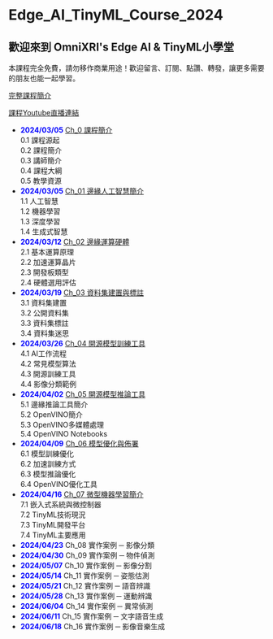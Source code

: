 # Edge_AI_TinyML_Course_2024

## 歡迎來到 OmniXRI's Edge AI &amp; TinyML小學堂   
本課程完全免費，請勿移作商業用途！歡迎留言、訂閱、點讚、轉發，讓更多需要的朋友也能一起學習。

[完整課程簡介](https://omnixri.blogspot.com/2024/02/omnixris-edge-ai-tinyml-0.html) 

[課程Youtube直播連結](https://www.youtube.com/@omnixri1784/streams)

- **<font color=blue>2024/03/05</font>** [Ch_0 課程簡介](https://github.com/OmniXRI/Edge_AI_TinyML_Course_2024/tree/main/Ch00_Course_Introduction)  
    0.1 課程源起  
    0.2 課程簡介  
    0.3 講師簡介  
    0.4 課程大綱  
    0.5 教學資源  
- **<font color=blue>2024/03/05</font>** [Ch_01 邊緣人工智慧簡介](https://github.com/OmniXRI/Edge_AI_TinyML_Course_2024/tree/main/Ch01_EdgeAI_Introduction)  
    1.1 人工智慧  
    1.2 機器學習  
    1.3 深度學習  
    1.4 生成式智慧  
- **<font color=blue>2024/03/12</font>** [Ch_02 邊緣運算硬體](https://github.com/OmniXRI/Edge_AI_TinyML_Course_2024/tree/main/Ch02_EdgeAI_Hardware)  
    2.1 基本運算原理  
    2.2 加速運算晶片  
    2.3 開發板類型  
    2.4 硬體選用評估  
- **<font color=blue>2024/03/19</font>** [Ch_03 資料集建置與標註](https://github.com/OmniXRI/Edge_AI_TinyML_Course_2024/tree/main/Ch03_Dataset_Annotation)  
    3.1 資料集建置  
    3.2 公開資料集  
    3.3 資料集標註  
    3.4 資料集迷思  
- **<font color=blue>2024/03/26</font>** [Ch_04 開源模型訓練工具](https://github.com/OmniXRI/Edge_AI_TinyML_Course_2024/tree/main/Ch04_Training_Tools)  
    4.1 AI工作流程  
    4.2 常見模型算法  
    4.3 開源訓練工具  
    4.4 影像分類範例  
- **<font color=blue>2024/04/02</font>** [Ch_05 開源模型推論工具](https://github.com/OmniXRI/Edge_AI_TinyML_Course_2024/tree/main/Ch05_Inference_Tools)  
    5.1 邊緣推論工具簡介  
    5.2 OpenVINO簡介  
    5.3 OpenVINO多媒體處理  
    5.4 OpenVINO Notebooks  
- **<font color=blue>2024/04/09</font>** [Ch_06 模型優化與佈署](https://github.com/OmniXRI/Edge_AI_TinyML_Course_2024/tree/main/Ch06_Model_Optimization)  
    6.1 模型訓練優化  
    6.2 加速訓練方式  
    6.3 模型推論優化  
    6.4 OpenVINO優化工具  
- **<font color=blue>2024/04/16</font>** [Ch_07 微型機器學習簡介](https://github.com/OmniXRI/Edge_AI_TinyML_Course_2024/tree/main/Ch07_TinyML_Introduction)  
    7.1 嵌入式系統與微控制器  
    7.2 TinyML技術現況  
    7.3 TinyML開發平台  
    7.4 TinyML主要應用  
- **<font color=blue>2024/04/23</font>** Ch_08 實作案例 ─ 影像分類  
- **<font color=blue>2024/04/30</font>** Ch_09 實作案例 ─ 物件偵測  
- **<font color=blue>2024/05/07</font>** Ch_10 實作案例 ─ 影像分割  
- **<font color=blue>2024/05/14</font>** Ch_11 實作案例 ─ 姿態估測  
- **<font color=blue>2024/05/21</font>** Ch_12 實作案例 ─ 語音辨識  
- **<font color=blue>2024/05/28</font>** Ch_13 實作案例 ─ 運動辨識  
- **<font color=blue>2024/06/04</font>** Ch_14 實作案例 ─ 異常偵測  
- **<font color=blue>2024/06/11</font>** Ch_15 實作案例 ─ 文字語音生成  
- **<font color=blue>2024/06/18</font>** Ch_16 實作案例 ─ 影像音樂生成  
